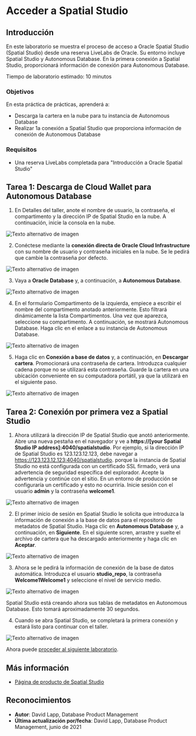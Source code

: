 # Acceder a Spatial Studio

## Introducción

En este laboratorio se muestra el proceso de acceso a Oracle Spatial Studio (Spatial Studio) desde una reserva LiveLabs de Oracle. Su entorno incluye Spatial Studio y Autonomous Database. En la primera conexión a Spatial Studio, proporcionará información de conexión para Autonomous Database.

Tiempo de laboratorio estimado: 10 minutos

### Objetivos

En esta práctica de prácticas, aprenderá a:

*   Descarga la cartera en la nube para tu instancia de Autonomous Database
*   Realizar 1a conexión a Spatial Studio que proporciona información de conexión de Autonomous Database

### Requisitos

*   Una reserva LiveLabs completada para "Introducción a Oracle Spatial Studio"

## Tarea 1: Descarga de Cloud Wallet para Autonomous Database

1.  En Detalles del taller, anote el nombre de usuario, la contraseña, el compartimento y la dirección IP de Spatial Studio en la nube. A continuación, inicie la consola en la nube.

![Texto alternativo de imagen](images/1-1.png "Título de la imagen")

2.  Conéctese mediante la **conexión directa de Oracle Cloud Infrastructure** con su nombre de usuario y contraseña iniciales en la nube. Se le pedirá que cambie la contraseña por defecto.

![Texto alternativo de imagen](images/1-2.png "Título de la imagen")

3.  Vaya a **Oracle Database** y, a continuación, a **Autonomous Database**.

![Texto alternativo de imagen](images/1-3.png "Título de la imagen")

4.  En el formulario Compartimento de la izquierda, empiece a escribir el nombre del compartimento anotado anteriormente. Esto filtrará dinámicamente la lista Compartimentos. Una vez que aparezca, seleccione su compartimento. A continuación, se mostrará Autonomous Database. Haga clic en el enlace a su instancia de Autonomous Database.

![Texto alternativo de imagen](images/1-4.png "Título de la imagen")

5.  Haga clic en **Conexión a base de datos** y, a continuación, en **Descargar cartera**. Promocionará una contraseña de cartera. Introduzca cualquier cadena porque no se utilizará esta contraseña. Guarde la cartera en una ubicación conveniente en su computadora portátil, ya que la utilizará en el siguiente paso.

![Texto alternativo de imagen](images/1-5.png "Título de la imagen")

## Tarea 2: Conexión por primera vez a Spatial Studio

1.  Ahora utilizará la dirección IP de Spatial Studio que anotó anteriormente. Abre una nueva pestaña en el navegador y ve a **https://\[your Spatial Studio IP address\]:4040/spatialstudio**. Por ejemplo, si la dirección IP de Spatial Studio es 123.123.12.123, debe navegar a https://123.123.12.123:4040/spatialstudio. porque la instancia de Spatial Studio no está configurada con un certificado SSL firmado, verá una advertencia de seguridad específica del explorador. Acepte la advertencia y continúe con el sitio. En un entorno de producción se configuraría un certificado y esto no ocurriría. Inicie sesión con el usuario **admin** y la contraseña **welcome1**.

![Texto alternativo de imagen](images/2-1.png "Título de la imagen")

2.  El primer inicio de sesión en Spatial Studio le solicita que introduzca la información de conexión a la base de datos para el repositorio de metadatos de Spatial Studio. Haga clic en **Autonomous Database** y, a continuación, en **Siguiente**. En el siguiente scren, arrastre y suelte el archivo de cartera que ha descargado anteriormente y haga clic en **Aceptar**.

![Texto alternativo de imagen](images/2-2.png "Título de la imagen")

3.  Ahora se le pedirá la información de conexión de la base de datos automática. Introduzca el usuario **studio\_repo**, la contraseña **Welcome1Welcome1** y seleccione el nivel de servicio medio.

![Texto alternativo de imagen](images/2-3.png "Título de la imagen")

Spatial Studio está creando ahora sus tablas de metadatos en Autonomous Database. Esto tomará aproximadamente 30 segundos.

4.  Cuando se abra Spatial Studio, se completará la primera conexión y estará listo para continuar con el taller.

![Texto alternativo de imagen](images/2-4.png "Título de la imagen")

Ahora puede [proceder al siguiente laboratorio](#next).

## Más información

*   [Página de producto de Spatial Studio](https://oracle.com/goto/spatialstudio)

## Reconocimientos

*   **Autor**: David Lapp, Database Product Management
*   **Última actualización por/fecha**: David Lapp, Database Product Management, junio de 2021